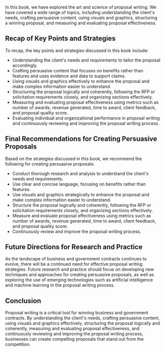 
In this book, we have explored the art and science of proposal writing. We have covered a wide range of topics, including understanding the client's needs, crafting persuasive content, using visuals and graphics, structuring a winning proposal, and measuring and evaluating proposal effectiveness.

Recap of Key Points and Strategies
----------------------------------

To recap, the key points and strategies discussed in this book include:

* Understanding the client's needs and requirements to tailor the proposal accordingly.
* Crafting persuasive content that focuses on benefits rather than features and uses evidence and data to support claims.
* Using visuals and graphics effectively to enhance the proposal and make complex information easier to understand.
* Structuring the proposal logically and coherently, following the RFP or solicitation requirements closely, and organizing sections effectively.
* Measuring and evaluating proposal effectiveness using metrics such as number of awards, revenue generated, time to award, client feedback, and proposal quality score.
* Evaluating individual and organizational performance in proposal writing and continuously reviewing and improving the proposal writing process.

Final Recommendations for Creating Persuasive Proposals
-------------------------------------------------------

Based on the strategies discussed in this book, we recommend the following for creating persuasive proposals:

* Conduct thorough research and analysis to understand the client's needs and requirements.
* Use clear and concise language, focusing on benefits rather than features.
* Use visuals and graphics strategically to enhance the proposal and make complex information easier to understand.
* Structure the proposal logically and coherently, following the RFP or solicitation requirements closely, and organizing sections effectively.
* Measure and evaluate proposal effectiveness using metrics such as number of awards, revenue generated, time to award, client feedback, and proposal quality score.
* Continuously review and improve the proposal writing process.

Future Directions for Research and Practice
-------------------------------------------

As the landscape of business and government contracts continues to evolve, there will be a continued need for effective proposal writing strategies. Future research and practice should focus on developing new techniques and approaches for creating persuasive proposals, as well as exploring the use of emerging technologies such as artificial intelligence and machine learning in the proposal writing process.

Conclusion
----------

Proposal writing is a critical tool for winning business and government contracts. By understanding the client's needs, crafting persuasive content, using visuals and graphics effectively, structuring the proposal logically and coherently, measuring and evaluating proposal effectiveness, and continuously reviewing and improving the proposal writing process, businesses can create compelling proposals that stand out from the competition.
